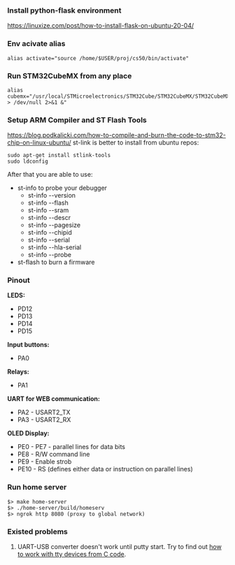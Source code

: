 ### Install python-flask environment
https://linuxize.com/post/how-to-install-flask-on-ubuntu-20-04/


### Env acivate alias
```console
alias activate="source /home/$USER/proj/cs50/bin/activate"
```


### Run STM32CubeMX from any place
```console
alias cubemx="/usr/local/STMicroelectronics/STM32Cube/STM32CubeMX/STM32CubeMX > /dev/null 2>&1 &"
```


### Setup ARM Compiler and ST Flash Tools
https://blog.podkalicki.com/how-to-compile-and-burn-the-code-to-stm32-chip-on-linux-ubuntu/
st-link is better to install from ubuntu repos:
```consol
sudo apt-get install stlink-tools
sudo ldconfig
```

After that you are able to use:
 * st-info to probe your debugger
    - st-info --version
    - st-info --flash
    - st-info --sram
    - st-info --descr
    - st-info --pagesize
    - st-info --chipid
    - st-info --serial
    - st-info --hla-serial
    - st-info --probe
 * st-flash to burn a firmware

### Pinout
**LEDS:**
   - PD12 
   - PD13
   - PD14
   - PD15

**Input buttons:**
   - PA0

**Relays:**
   - PA1

**UART for WEB communication:**
   - PA2 - USART2_TX
   - PA3 - USART2_RX

**OLED Display:**
   - PE0 - PE7 - parallel lines for data bits
   - PE8 - R/W command line
   - PE9 - Enable strob
   - PE10 - RS (defines either data or instruction on parallel lines)

### Run home server
```console
$> make home-server
$> ./home-server/build/homeserv
$> ngrok http 8080 (proxy to global network)
```

### Existed problems
1. UART-USB converter doesn't work until putty start.
   Try to find out [how to work with tty devices from C code](https://blog.mbedded.ninja/programming/operating-systems/linux/linux-serial-ports-using-c-cpp/).
